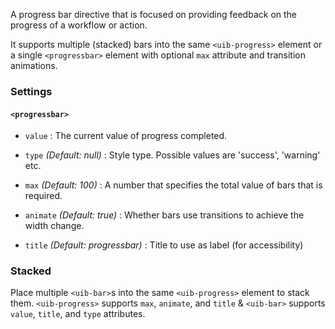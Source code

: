 A progress bar directive that is focused on providing feedback on the progress of a workflow or action.

It supports multiple (stacked) bars into the same `<uib-progress>` element or a single `<progressbar>` element with optional `max` attribute and transition animations.

### Settings ###

#### `<progressbar>` ####

 * `value` <i class="glyphicon glyphicon-eye-open"></i>
 	:
 	The current value of progress completed.

 * `type`
 	_(Default: null)_ :
 	Style type. Possible values are 'success', 'warning' etc.

 * `max`
 	_(Default: 100)_ :
 	A number that specifies the total value of bars that is required.

 * `animate`
 	_(Default: true)_ :
 	Whether bars use transitions to achieve the width change.

 * `title`
  _(Default: progressbar)_ :
  Title to use as label (for accessibility)

### Stacked ###

Place multiple `<uib-bar>`s into the same `<uib-progress>` element to stack them.
`<uib-progress>` supports `max`, `animate`, and `title` &  `<uib-bar>` supports  `value`, `title`, and `type` attributes.
